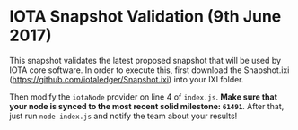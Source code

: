 # IOTA Snapshot Validation (9th June 2017)

This snapshot validates the latest proposed snapshot that will be used by IOTA core software. In order to execute this, first download the Snapshot.ixi (https://github.com/iotaledger/Snapshot.ixi) into your IXI folder.

Then modify the `iotaNode` provider on line 4 of `index.js`. **Make sure that your node is synced to the most recent solid milestone: `61491`**. After that, just run `node index.js` and notify the team about your results!
